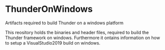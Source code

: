 # ThunderOnWindows
Artifacts required to build Thunder on a windows platform

This reository holds the binaries and header files, required to build the Thunder framework on windows. Furthermore it ontains information on how to setup a VisualStudio2019 build on windows.

